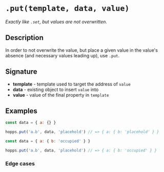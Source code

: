 # `.put(template, data, value)`
_Exactly like `.set`, but values are not overwritten._

## Description
In order to not overwrite the value, but place a given value in the value's absence (and necessary values leading up), use `.put`.

## Signature
 - **template** - template used to target the address of `value`
 - **data** - existing object to insert `value` into
 - **value** - value of the final property in `template`

## Examples
```js
const data = { a: {} }

hopps.put('a.b', data, 'placehold') // => { a: { b: 'placehold' } }
```

```js
const data = { a: { b: 'occupied' } }

hopps.put('a.b', data, 'placehold') // => { a: { b: 'occupied' } }
```

### Edge cases